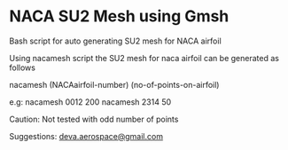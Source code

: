 NACA SU2 Mesh using Gmsh
====

Bash script for auto generating SU2 mesh for NACA airfoil

Using nacamesh script the SU2 mesh for naca airfoil can be generated as
follows

nacamesh (NACAairfoil-number) (no-of-points-on-airfoil)

e.g:
	nacamesh 0012 200
	nacamesh 2314 50

Caution: Not tested with odd number of points	

Suggestions: deva.aerospace@gmail.com
